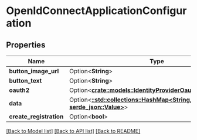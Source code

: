 # OpenIdConnectApplicationConfiguration

## Properties

Name | Type | Description | Notes
------------ | ------------- | ------------- | -------------
**button_image_url** | Option<**String**> |  | [optional]
**button_text** | Option<**String**> |  | [optional]
**oauth2** | Option<[**crate::models::IdentityProviderOauth2Configuration**](IdentityProviderOauth2Configuration.md)> |  | [optional]
**data** | Option<[**::std::collections::HashMap<String, serde_json::Value>**](serde_json::Value.md)> |  | [optional]
**create_registration** | Option<**bool**> |  | [optional]

[[Back to Model list]](../README.md#documentation-for-models) [[Back to API list]](../README.md#documentation-for-api-endpoints) [[Back to README]](../README.md)



